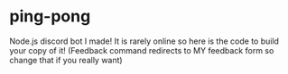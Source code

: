 # ping-pong
Node.js discord bot I made! It is rarely online so here is the code to build your copy of it! (Feedback command redirects to MY feedback form so change that if you really want)
